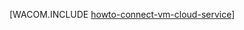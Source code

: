 <properties linkid="manage-linux-howto-connect-to-cloud-service" urlDisplayName="Infographics" pageTitle="Connect virtual machines in an Azure cloud service (Linux)" metaKeywords="Azure vm cloud service, vm cloud service" description="Learn how to connect a virtual machine to an Azure cloud service." metaCanonical="http://www.windowsazure.com/en-us/manage/windows/how-to-guides/connect-to-a-cloud-service/" services="virtual-machines,cloud-services" documentationCenter="" title="" authors="" solutions="" manager="" editor="" />

<tags ms.service="virtual-machines" ms.workload="infrastructure-services" ms.tgt_pltfrm="na" ms.devlang="na" ms.topic="article" ms.date="01/01/1900" ms.author="" />




[WACOM.INCLUDE [howto-connect-vm-cloud-service](../includes/howto-connect-vm-cloud-service.md)]

